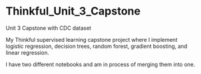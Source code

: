# Thinkful_Unit_3_Capstone
Unit 3 Capstone with CDC dataset

My Thinkful supervised learning capstone project where I implement logistic regression,
decision trees, random forest, gradient boosting, and linear regression.

I have two different notebooks and am in process of merging them into one.
